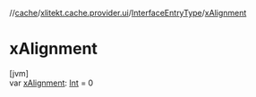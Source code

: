 //[cache](../../../index.md)/[xlitekt.cache.provider.ui](../index.md)/[InterfaceEntryType](index.md)/[xAlignment](x-alignment.md)

# xAlignment

[jvm]\
var [xAlignment](x-alignment.md): [Int](https://kotlinlang.org/api/latest/jvm/stdlib/kotlin/-int/index.html) = 0
